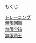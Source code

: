 もくじ

[トレーニング](training/index.html)  
[無限回廊](practices/1/index.html)  
[無限宝箱](practices/2/index.html)  
[無限竜王](practices/3/index.html)  
